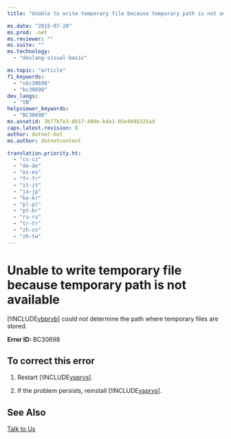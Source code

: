 ```yaml
---
title: "Unable to write temporary file because temporary path is not available | Microsoft Docs"

ms.date: "2015-07-20"
ms.prod: .net
ms.reviewer: ""
ms.suite: ""
ms.technology: 
  - "devlang-visual-basic"

ms.topic: "article"
f1_keywords: 
  - "vbc30698"
  - "bc30698"
dev_langs: 
  - "VB"
helpviewer_keywords: 
  - "BC30698"
ms.assetid: 3b77b7e3-8b17-40de-b4e1-05e4b9b325ad
caps.latest.revision: 8
author: dotnet-bot
ms.author: dotnetcontent

translation.priority.ht: 
  - "cs-cz"
  - "de-de"
  - "es-es"
  - "fr-fr"
  - "it-it"
  - "ja-jp"
  - "ko-kr"
  - "pl-pl"
  - "pt-br"
  - "ru-ru"
  - "tr-tr"
  - "zh-cn"
  - "zh-tw"
---
```

# Unable to write temporary file because temporary path is not available
[!INCLUDE[vbprvb](~/includes/vbprvb-md.md)] could not determine the path where temporary files are stored.  
  
 **Error ID:** BC30698  
  
## To correct this error  
  
1.  Restart [!INCLUDE[vsprvs](~/includes/vsprvs-md.md)].  
  
2.  If the problem persists, reinstall [!INCLUDE[vsprvs](~/includes/vsprvs-md.md)].  
  
## See Also  
 [Talk to Us](/visualstudio/ide/talk-to-us)